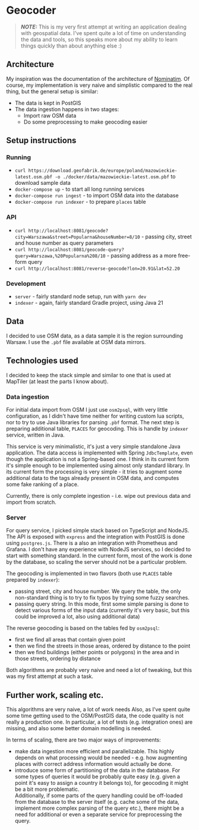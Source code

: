 # Geocoder

> **_NOTE:_**  This is my very first attempt at writing an application dealing with geospatial data. 
  I've spent quite a lot of time on understanding the data and tools, so this speaks more about my ability
  to learn things quickly than about anything else :)
                

## Architecture 

My inspiration was the documentation of the architecture of [Nominatim](https://nominatim.org/release-docs/latest/develop/overview/). Of course, my implementation 
is very naive and simplistic compared to the real thing, but the general setup is similar:
- The data is kept in PostGIS
- The data ingestion happens in two stages:
  - Import raw OSM data
  - Do some preprocessing to make geocoding easier

## Setup instructions

### Running
- `curl https://download.geofabrik.de/europe/poland/mazowieckie-latest.osm.pbf -o ./docker/data/mazowieckie-latest.osm.pbf` to download sample data
- `docker-compose up` - to start all long running services
- `docker-compose run ingest` - to import OSM data into the database
- `docker-compose run indexer` - to prepare `places` table 

### API

- `curl http://localhost:8081/geocode?city=Warszawa&street=Popularna&houseNumber=8/10` - passing city, street and house number as query parameters
- `curl http://localhost:8081/geocode-query?query=Warszawa,%20Popularna%208/10` - passing address as a more free-form query
- `curl http://localhost:8081/reverse-geocode?lon=20.91&lat=52.20` 

### Development

- `server` - fairly standard node setup, run with `yarn dev`
- `indexer` - again, fairly standard Gradle project, using Java 21

## Data

I decided to use OSM data, as a data sample it is the region surrounding Warsaw. I use the `.pbf` file available at OSM data mirrors. 

## Technologies used

I decided to keep the stack simple and similar to one that is used at MapTiler (at least the parts I know about).

### Data ingestion

For initial data import from OSM I just use `osm2psql`, with very little configuration, as I didn't have time neither for 
writing custom lua scripts, nor to try to use Java libraries for parsing `.pbf` format. 
The next step is preparing additional table, `PLACES` for geocoding. This is handle by `indexer` service, written in Java. 

This service is very minimalistic, it's just a very simple standalone Java application. The data access is implemented with Spring
`JdbcTemplate`, even though the application is not a Spring-based one. I think in its current form it's simple enough to be implemented
using almost only standard library. In its current form the processing is very simple - it tries to augment some additional data to the
tags already present in OSM data, and computes some fake ranking of a place. 

Currently, there is only complete ingestion - i.e. wipe out previous data and import from scratch.

### Server

For query service, I picked simple stack based on TypeScript and NodeJS. The API is exposed with `express` and the 
integration with PostGIS is done using `postgres.js`. 
There is a also an integration with Prometheus and Grafana. I don't have any experience with NodeJS services, so I 
decided to start with something standard. 
In the current form, most of the work is done by the database, so scaling the server should not be a particular problem.

The geocoding is implemented in two flavors (both use `PLACES` table prepared by `indexer`):
- passing street, city and house number. We query the table, the only non-standard thing is to try to fix typos by trying some fuzzy searches. 
- passing query string. In this mode, first some simple parsing is done to detect various forms of the input data (currently it's very basic, but
  this could be improved a lot, also using additional data)

The reverse geocoding is based on the tables fed by `osm2psql`:
- first we find all areas that contain given point
- then we find the streets in those areas, ordered by distance to the point
- then we find buildings (either points or polygons) in the area and in those streets, ordering by distance

Both algorithms are probably very naive and need a lot of tweaking, but this was my first attempt at such a task. 

## Further work, scaling etc. 

This algorithms are very naive, a lot of work needs
Also, as I've spent quite some time getting used to the OSM/PostGIS data, the code quality is not really a production one. 
In particular, a lot of tests (e.g. integration ones) are missing, and also some better domain modelling is needed. 

In terms of scaling, there are two major ways of improvements:
- make data ingestion more efficient and parallelizable. This highly depends on what processing would be needed - e.g. 
  how augmenting places with correct address information would actually be done. 
- introduce some form of partitioning of the data in the database. For some types of queries it would be probably
  quite easy (e.g. given a point it's easy to assign a country it belongs to), for geocoding it might be a bit more 
  problematic.  
Additionally, if some parts of the query handling could be off-loaded from the database to the server itself 
(e.g. cache some of the data, implement more complex parsing of the query etc.), there might be a need for additional or even a separate service 
for preprocessing the query. 